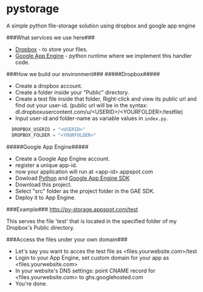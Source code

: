 pystorage
=========

A simple python file-storage solution using dropbox and google app engine 


###What services we use here###
* [Dropbox](dropbox.com) - to store your files.
* [Google App Engine](appengine.google.com) - python runtime where we implement this handler code.


###How we build our environment###
#####Dropbox#####
* Create a dropbox account.
* Create a folder inside your "Public" directory.
* Create a test file inside that folder, Right-click and view its public url and find out your user-id. (public url will be in the syntax: dl.dropboxusercontent.com/u/\<USERID\>/\<YOURFOLDER\>/testfile)
* Input user-id and folder-name as variable values in `index.py`.

```python
  DROPBOX_USERID = "<USERID>"
  DROPBOX_FOLDER = "<YOURFOLDER>"
```


#####Google App Engine#####
* Create a Google App Engine account.
* register a unique app-id.
* now your application will run at \<app-id\>.appspot.com
* Dowload [Python](python.org/download/releases/2.7.4/) and [Google App Engine SDK](googleappengine.googlecode.com/files/GoogleAppEngine-1.8.9.msi)
* Download this project.
* Select "src" folder as the project folder in the GAE SDK.
* Deploy it to App Engine.


###Example###
http://py-storage.appspot.com/test

This serves the file 'test' that is located in the specified folder of my Dropbox's Public directory.


###Access the files under your own domain###
* Let's say you want to acces the test file as \<files.yourwebsite.com\>/test
* Login to your App Engine, set custom domain for your app as \<files.yourwebsite.com\>
* In your website's DNS settings: point CNAME record for \<files.yourwebsite.com\> to ghs.googlehosted.com
* You're done.
